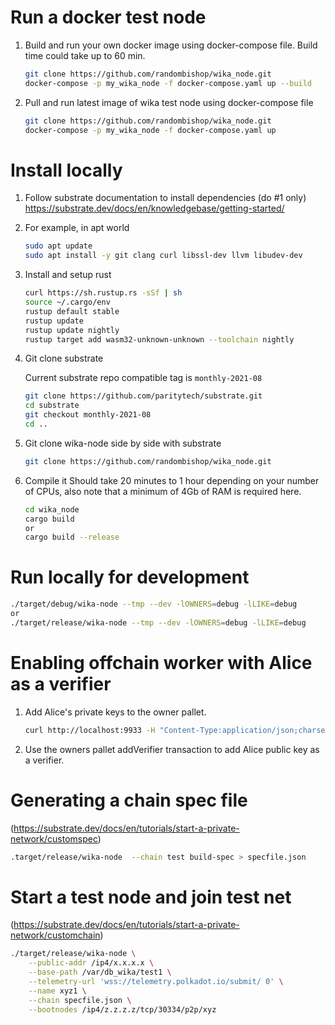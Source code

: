 # Run a docker test node

1. Build and run your own docker image using docker-compose file. Build time could take up to 60 min.

    ```sh
    git clone https://github.com/randombishop/wika_node.git
    docker-compose -p my_wika_node -f docker-compose.yaml up --build
    ```

2. Pull and run latest image of wika test node using docker-compose file

    ```sh
    git clone https://github.com/randombishop/wika_node.git
    docker-compose -p my_wika_node -f docker-compose.yaml up
    ```

# Install locally

1. Follow substrate documentation to install dependencies (do #1 only)
<https://substrate.dev/docs/en/knowledgebase/getting-started/>
2. For example, in apt world

    ```sh
    sudo apt update
    sudo apt install -y git clang curl libssl-dev llvm libudev-dev
    ```

3. Install and setup rust

    ```sh
    curl https://sh.rustup.rs -sSf | sh
    source ~/.cargo/env
    rustup default stable
    rustup update
    rustup update nightly
    rustup target add wasm32-unknown-unknown --toolchain nightly
    ```

4. Git clone substrate

    Current substrate repo compatible tag is `monthly-2021-08`

    ```sh
    git clone https://github.com/paritytech/substrate.git
    cd substrate
    git checkout monthly-2021-08
    cd ..
    ```

5. Git clone wika-node side by side with substrate

    ```sh
    git clone https://github.com/randombishop/wika_node.git
    ```

6. Compile it
Should take 20 minutes to 1 hour depending on your number of CPUs, also note that a minimum of 4Gb of RAM is required here.

    ```sh
    cd wika_node
    cargo build
    or
    cargo build --release
    ```

# Run locally for development

```sh
./target/debug/wika-node --tmp --dev -lOWNERS=debug -lLIKE=debug
or
./target/release/wika-node --tmp --dev -lOWNERS=debug -lLIKE=debug
```

# Enabling offchain worker with Alice as a verifier

1. Add Alice's private keys to the owner pallet.

    ```sh
    curl http://localhost:9933 -H "Content-Type:application/json;charset=utf-8" -d "@./dev_keys/alice_ownr.json"
    ```

2. Use the owners pallet addVerifier transaction to add Alice public key as a verifier.

# Generating a chain spec file

(<https://substrate.dev/docs/en/tutorials/start-a-private-network/customspec>)

```sh
.target/release/wika-node  --chain test build-spec > specfile.json
```

# Start a test node and join test net

(<https://substrate.dev/docs/en/tutorials/start-a-private-network/customchain>)

```sh
./target/release/wika-node \
    --public-addr /ip4/x.x.x.x \
    --base-path /var/db_wika/test1 \
    --telemetry-url 'wss://telemetry.polkadot.io/submit/ 0' \
    --name xyz1 \
    --chain specfile.json \
    --bootnodes /ip4/z.z.z.z/tcp/30334/p2p/xyz
```
